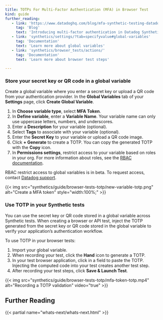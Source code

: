 ```yaml
---
title: TOTPs For Multi-Factor Authentication (MFA) in Browser Test
kind: guide
further_reading:
   - link: 'https://www.datadoghq.com/blog/mfa-synthetic-testing-datadog/'
     tag: 'Blog'
     text: 'Introducing multi-factor authentication in Datadog Synthetic tests'
   - link: 'synthetics/settings/?tab=specifyvalue#global-variables'
     tag: 'Documentation'
     text: 'Learn more about global variables'
   - link: 'synthetics/browser_tests/actions/'
     tag: 'Documentation'
     text: 'Learn more about browser test steps'
 
---
```


### Store your secret key or QR code in a global variable

Create a global variable where you enter a secret key or upload a QR code from your authentication provider. In the **Global Variables** tab of your **Settings** page, click **Create Global Variable**.
1. In **Choose variable type**, select **MFA Token**.
2. In **Define variable**, enter a **Variable Name**. Your variable name can only use uppercase letters, numbers, and underscores.
3. Enter a **Description** for your variable (optional).
4. Select **Tags** to associate with your variable (optional).
5. Enter the **Secret Key** to your variable or upload a QR code image.
6. Click **+ Generate** to create a TOTP. You can copy the generated TOTP with the **Copy** icon.
7. In **Permissions settings**, restrict access to your variable based on roles in your org. For more information about roles, see the [RBAC documentation][1].
<div class="alert alert-warning">
RBAC restrict access to global variables is in beta. To request access, contact <a href="https://docs.datadoghq.com/help/">Datadog support</a>.</div>  

{{< img src="synthetics/guide/browser-tests-totp/new-variable-totp.png" alt="Create a MFA token" style="width:100%;" >}}

### Use TOTP in your Synthetic tests
You can use the secret key or QR code stored in a global variable across Synthetic tests. When creating a browser or API test, inject the TOTP generated from the secret key or QR code stored in the global variable to verify your application’s authentication workflow.

To use TOTP in your browser tests:
1. Import your global variable.
2. When recording your test, click the **Hand** icon to generate a TOTP. 
3. In your test browser application, click in a field to paste the TOTP. Injecting the computed code into your test creates another test step. 
4. After recording your test steps, click **Save & Launch Test**.

{{< img src="synthetics/guide/browser-tests-totp/mfa-token-totp.mp4" alt="Recording a TOTP validation" video="true" >}}

## Further Reading

{{< partial name="whats-next/whats-next.html" >}}

[1]: /account_management/rbac/?tab=datadogapplication#custom-roles
